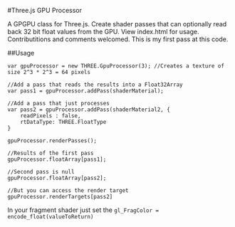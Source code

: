 #Three.js GPU Processor

A GPGPU class for Three.js. Create shader passes that can optionally read back 32 bit float values
from the GPU. View index.html for usage. Contributitions and comments welcomed. This is my first
pass at this code.

##Usage

	var gpuProcessor = new THREE.GpuProcessor(3); //Creates a texture of size 2^3 * 2^3 = 64 pixels

	//Add a pass that reads the results into a Float32Array
	var pass1 = gpuProcessor.addPass(shaderMaterial);

	//Add a pass that just processes
	var pass2 = gpuProcessor.addPass(shaderMaterial2, {
		readPixels : false,
		rtDataType: THREE.FloatType
	}

	gpuProcessor.renderPasses();

	//Results of the first pass
	gpuProcessor.floatArray[pass1];

	//Second pass is null
	gpuProcessor.floatArray[pass2];

	//But you can access the render target
	gpuProcessor.renderTargets[pass2]

In your fragment shader just set the `gl_FragColor = encode_float(valueToReturn)`